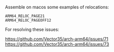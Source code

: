 Assemble on macos some examples of relocations:

```
ARM64_RELOC_PAGE21
ARM64_RELOC_PAGEOFF12
```

For resolving these issues:

https://github.com/Vector35/arch-arm64/issues/71
https://github.com/Vector35/arch-arm64/issues/73

